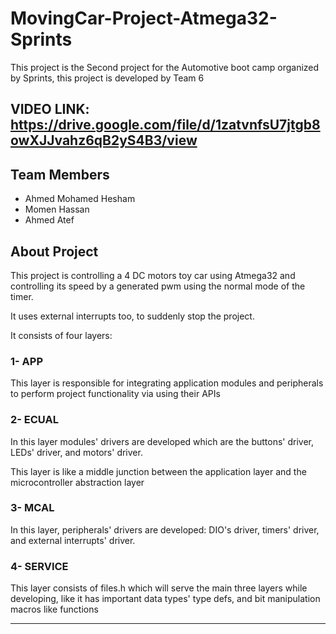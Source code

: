 # MovingCar-Project-Atmega32-Sprints
This project is the Second project for the Automotive boot camp organized by Sprints, this project is developed by Team 6

## VIDEO LINK: https://drive.google.com/file/d/1zatvnfsU7jtgb8owXJJvahz6qB2yS4B3/view 

## Team Members
- Ahmed Mohamed Hesham
- Momen Hassan
- Ahmed Atef

## About Project 
This project is controlling a 4 DC motors toy car using Atmega32 and controlling its speed by a generated pwm using the normal mode of the timer.

It uses external interrupts too, to suddenly stop the project.

It consists of four layers:
### 1- APP 
This layer is responsible for integrating application modules and peripherals to perform project functionality via using their APIs
 
### 2- ECUAL
In this layer modules' drivers are developed which are the buttons' driver, LEDs' driver, and motors' driver.

This layer is like a middle junction between the application layer and the microcontroller abstraction layer 

### 3- MCAL
In this layer, peripherals' drivers are developed: DIO's driver, timers' driver, and external interrupts' driver.

### 4- SERVICE
This layer consists of files.h which will serve the main three layers while developing, like it has important data types' type defs, and bit manipulation macros like functions 

---


